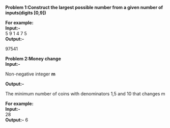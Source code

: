 **Problem 1:Construct the largest possible number from a given number of inputs(digits [0,9])**  

**For example:**   
**Input:-**  
  5
  9 1 4 7 5   
**Output:-**  

  97541

**Problem 2:Money change**  
**Input:-**  

Non-negative integer **m**  

**Output:-**  

The minimum number of coins with denominators 1,5 and 10 that changes m    

**For example:**  
**Input:-**  
   28  
**Output:-** 
   6
